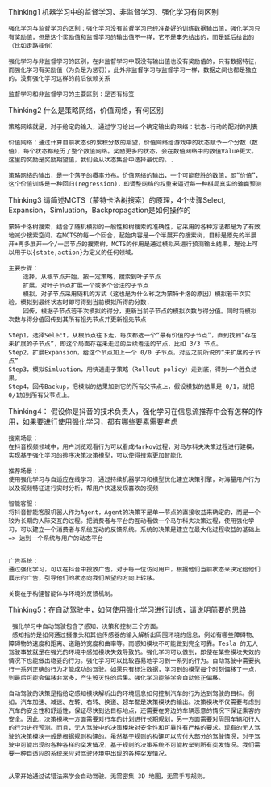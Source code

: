 Thinking1 机器学习中的监督学习、非监督学习、强化学习有何区别

    强化学习与监督学习的区别：强化学习没有监督学习已经准备好的训练数据输出值，强化学习只有奖励值，但是这个奖励值和监督学习的输出值不一样，它不是事先给出的，而是延后给出的（比如走路摔倒）

    强化学习与非监督学习的区别，在非监督学习中既没有输出值也没有奖励值的，只有数据特征，而强化学习有奖励值（为负是为惩罚），此外非监督学习与监督学习一样，数据之间也都是独立的，没有强化学习这样的前后依赖关系

    监督学习和非监督学习的主要区别：是否有标签

Thinking2 什么是策略网络，价值网络，有何区别

    策略网络就是，对于给定的输入，通过学习给出一个确定输出的网络：状态-行动的配对的列表

    价值网络：通过计算目前状态s的累积分数的期望，价值网络给游戏中的状态赋予一个分数（数值），每个状态都经历了整个数值网络。奖励更多的状态，会在数值网络中的数值Value更大。这里的奖励是奖励期望值，我们会从状态集合中选择最优的。.
    
    策略网络的输出，是一个落子的概率分布。价值网络的输出，一个可能获胜的数值，即“价值”，这个价值训练是一种回归(regression)，即调整网络的权重来逼近每一种棋局真实的输赢预测

Thinking3 请简述MCTS（蒙特卡洛树搜索）的原理，4个步骤Select, Expansion，Simluation，Backpropagation是如何操作的
    
    蒙特卡洛树搜索，结合了随机模拟的一般性和树搜索的准确性，它采用的各种方法都是为了有效地减少搜索空间。在MCTS的每一个回合，起始内容是一个半展开的搜索树，目标是原先的半展开+再多展开一个/一层节点的搜索树，MCTS的作用是通过模拟来进行预测输出结果，理论上可以用于以{state,action}为定义的任何领域。

    主要步骤：
        选择，从根节点开始，按一定策略，搜索到叶子节点
        扩展，对叶子节点扩展一个或多个合法的子节点
        模拟，对子节点采用随机的方式（这也是为什么称之为蒙特卡洛的原因）模拟若干次实验。模拟到最终状态时即可得到当前模拟所得的分数.
        回传，根据子节点若干次模拟的得分，更新当前子节点的模拟次数与得分值。同时将模拟次数与得分值回传到其所有祖先节点并更新祖先节点

    Step1，选择Select，从根节点往下走，每次都选一个“最有价值的子节点”，直到找到“存在未扩展的子节点”，即这个局面存在未走过的后续着法的节点，比如 3/3 节点。
    Step2，扩展Expansion，给这个节点加上一个 0/0 子节点，对应之前所说的“未扩展的子节点”
    Step3，模拟Simluation，用快速走子策略（Rollout policy）走到底，得到一个胜负结果。
    Step4，回传Backup，把模拟的结果加到它的所有父节点上，假设模拟的结果是 0/1，就把0/1加到所有父节点上。

Thinking4： 假设你是抖音的技术负责人，强化学习在信息流推荐中会有怎样的作用，如果要进行使用强化学习，都有哪些要素需要考虑

    搜索场景：
    在抖音视频领域中，用户浏览观看行为可以看成Markov过程，对马尔科夫决策过程进行建模，实现基于强化学习的排序决策决策模型，可以使得搜索更加智能化

    推荐场景：
    使用强化学习与自适应在线学习，通过持续机器学习和模型优化建立决策引擎，对海量用户行为以及视频特征进行实时分析，帮用户快速发现喜欢的视频

    智能客服：
    将抖音智能客服机器人作为Agent，Agent的决策不是单一节点的直接收益来确定的，而是一个较为长期的人际交互的过程。把消费者与平台的互动看做一个马尔科夫决策过程，使用强化学习，可以建立一个消费者与系统互动的反馈系统。系统的决策是建立在最大化过程收益的基础上 => 达到一个系统与用户的动态平台

    
    广告系统：
    通过强化学习，可以在抖音中投放广告，对于每一位访问用户，根据他们当前状态来决定给他们展示的广告，引导他们的状态向我们希望的方向上转移。

    关键在于构建智能体与环境的反馈机制。


Thinking5：在自动驾驶中，如何使用强化学习进行训练，请说明简要的思路
     
     强化学习中自动驾驶包含了感知、决策和控制三个方面。
     感知指的是如何通过摄像头和其他传感器的输入解析出周围环境的信息，例如有哪些障碍物、障碍物的速度和距离、道路的宽度和曲率等。而感知模块不可能做到完全可靠。Tesla 的无人驾驶事故就是在强光的环境中感知模块失效导致的。强化学习可以做到，即使在某些模块失效的情况下也能做出稳妥的行为。强化学习可以比较容易地学习到一系列的行为。自动驾驶中需要执行一系列正确的行为才能成功的驾驶。如果只有标注数据，学习到的模型每个时刻偏移了一点，到最后可能会偏移非常多，产生毁灭性的后果。强化学习能够学会自动修正偏移。
    
    自动驾驶的决策是指给定感知模块解析出的环境信息如何控制汽车的行为达到驾驶的目标。例如，汽车加速、减速、左转、右转、换道、超车都是决策模块的输出。决策模块不仅需要考虑到汽车的安全性和舒适性，保证尽快到达目标地点，还需要在旁边的车辆恶意的情况下保证乘客的安全。因此，决策模块一方面需要对行车的计划进行长期规划，另一方面需要对周围车辆和行人的行为进行预测。而且，无人驾驶中的决策模块对安全性和可靠性有严格的要求。现有的无人驾驶的决策模块一般是根据规则构建的。虽然基于规则的构建可以应付大部分的驾驶情况，对于驾驶中可能出现的各种各样的突发情况，基于规则的决策系统不可能枚举到所有突发情况。我们需要一种自适应的系统来应对驾驶环境中出现的各种突发情况。


    从零开始通过试错法来学会自动驾驶。无需密集 3D 地图，无需手写规则。





